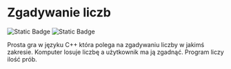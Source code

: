 # Zgadywanie liczb</br>

<img alt="Static Badge" src="https://img.shields.io/badge/Gra-ba0000">  <img alt="Static Badge" src="https://img.shields.io/badge/Random-%23330066"></br>

Prosta gra w języku C++ która polega na zgadywaniu liczby w jakimś zakresie. Komputer losuje liczbę a użytkownik ma ją zgadnąć. Program liczy ilość prób.
